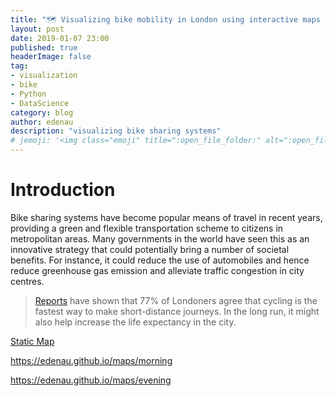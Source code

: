```yaml
---
title: "️🗺️ Visualizing bike mobility in London using interactive maps and animations"
layout: post
date: 2019-01-07 23:00
published: true
headerImage: false
tag:
- visualization
- bike
- Python
- DataScience
category: blog
author: edenau
description: "visualizing bike sharing systems"
# jemoji: '<img class="emoji" title=":open_file_folder:" alt=":open_file_folder:" src="https://assets.github.com/images/icons/emoji/unicode/1f5c2.png" height="20" width="20" align="absmiddle">'
---
```


# Introduction

Bike sharing systems have become popular means of travel in recent years, providing a green and flexible transportation scheme to citizens in metropolitan areas. Many governments in the world have seen this as an innovative strategy that could potentially bring a number of societal benefits. For instance, it could reduce the use of automobiles and hence reduce greenhouse gas emission and alleviate traffic congestion in city centres.

> <a href="http://content.tfl.gov.uk/attitudes-to-cycling-2016.pdf" target="_blank">Reports</a> have shown that 77% of Londoners agree that cycling is the fastest way to make short-distance journeys. In the long run, it might also help increase the life expectancy in the city.



<a href="https://edenau.github.io/maps/static" target="_blank">Static Map</a>

https://edenau.github.io/maps/morning

https://edenau.github.io/maps/evening
